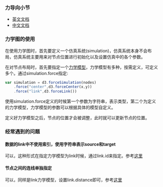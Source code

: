 ### 力导向小节

* [英文文档](https://github.com/d3/d3-force)
* [中文文档](https://github.com/xswei/d3js_doc/tree/master/d3js_doc_old/API/d3-force-master)

### 力学图的使用

在使用力学图时，首先要定义一个仿真系统(simulation)，仿真系统本身不会布局，仿真系统主要用来对节点位置进行初始化以及设置仿真中的各个参数。

在对节点布局时，首先要指定一个[力学模型](https://github.com/xswei/d3js_doc/tree/master/d3js_doc_old/API/d3-force-master#forces)，力学模型有多种，按需定义，可定义多个。通过simulation.force指定:

```js
var simulation = d3.forceSimulation(nodes)
	.force("center",d3.forceCenter(x,y))
	.force("link",d3.forceLink())


```

使用simulation.force定义的时候第一个参数为字符串，表示类型，第二个为定义的力学模型，力学模型的参数可以根据具体的模型自定义。


定义好力学模型之后，节点的位置才会被调整，此时就可以更新节点的位置。

### 经常遇到的问题

#### 数据的link中不使用索引，使用字符串表示source和target

可以，这种形式在指定力学模型为link时候，通过link.id来指定。参考[这里](https://github.com/xswei/d3js_doc/tree/master/d3js_doc_old/API/d3-force-master#links)


#### 节点之间的连线单独指定

可以，同样是link力学模型，设置link.distance即可，参考[这里](https://github.com/xswei/d3js_doc/tree/master/d3js_doc_old/API/d3-force-master#link_distance)

